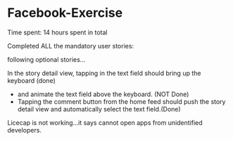 Facebook-Exercise
=================

Time spent: 14 hours spent in total


Completed ALL the mandatory user stories:

following optional stories...

In the story detail view, tapping in the text field should bring up the keyboard (done)

- and animate the text field above the keyboard. (NOT Done)
- Tapping the comment button from the home feed should push the story detail view and automatically select the text field.(Done)


Licecap is not working...it says cannot open apps from unidentified developers.
